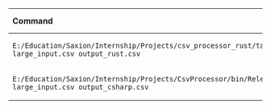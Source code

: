 | Command | Mean [ms] | Min [ms] | Max [ms] | Relative |
|:---|---:|---:|---:|---:|
| `E:/Education/Saxion/Internship/Projects/csv_processor_rust/target/release/batch_job.exe large_input.csv output_rust.csv` | 74.1 ± 27.2 | 27.7 | 134.8 | 1.00 |
| `E:/Education/Saxion/Internship/Projects/CsvProcessor/bin/Release/net9.0/CsvProcessor.exe large_input.csv output_csharp.csv` | 270.8 ± 26.2 | 241.3 | 326.9 | 3.65 ± 1.39 |
